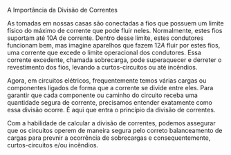 <div class="cabecalho large">

A Importância da Divisão de Correntes

</div>

<div class="conteudo regular">

As tomadas em nossas casas são conectadas a fios que possuem um limite físico do máximo de corrente que pode fluir neles. Normalmente, estes fios suportam até $10A$ de corrente. Dentro desse limite, estes condutores funcionam bem, mas imagine aparelhos que fazem $12A$ fluir por estes fios, uma corrente que excede o limite operacional dos condutores. Essa corrente excedente, chamada sobrecarga, pode superaquecer e derreter o revestimento dos fios, levando a curtos-circuitos ou até incêndios.

Agora, em circuitos elétricos, frequentemente temos várias cargas ou componentes ligados de forma que a corrente se divide entre eles. Para garantir que cada componente ou caminho do circuito receba uma quantidade segura de corrente, precisamos entender exatamente como essa divisão ocorre. É aqui que entra o princípio da divisão de correntes.

Com a habilidade de calcular a divisão de correntes, podemos assegurar que os circuitos operem de maneira segura pelo correto balanceamento de cargas para prevnir a ocorrência de sobrecargas e consequentemente, curtos-circuitos e/ou incêndios.

</div>
